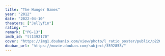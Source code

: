 ```yaml
---
title: "The Hunger Games"
year: "2012"
date: "2022-04-10"
theaters: ["Jellyfin"]
rating: ""
remark: ["PG-13"]
imdb_id: "tt1392170"
cover: "https://img1.doubanio.com/view/photo/l_ratio_poster/public/p2209718348.jpg"
douban_url: "https://movie.douban.com/subject/3592853/"
---
```

